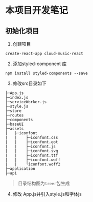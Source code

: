 # 本项目开发笔记
## 初始化项目
1. 创建项目
 ```shell
 create-react-app cloud-music-react
 ```
2. 添加styled-component 库
```
npm install styled-components --save
```
3. 修改src目录如下
```text
├─App.js
├─index.js
├─serviceWorker.js
├─style.js
├─store
├─routes
├─components
├─baseUI
├─assets
|   ├─iconfont
|   |    ├─iconfont.css
|   |    ├─iconfont.eot
|   |    ├─iconfont.js
|   |    ├─iconfont.svg
|   |    ├─iconfont.ttf
|   |    ├─iconfont.woff
|   |    └iconfont.woff2
├─application
├─api
```
> 目录结构图为`treer`包生成
4. 修改 App.js并引入style.js和字体js